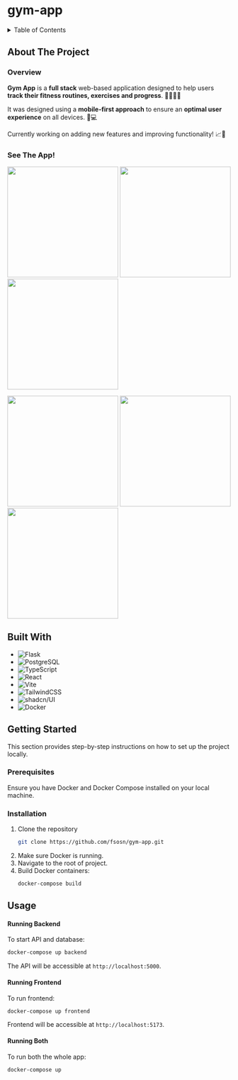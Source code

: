 # gym-app

<details>
  <summary>Table of Contents</summary>
  <ol>
    <li>
        <a href="#about-the-project">About The Project</a>
        <ul>
            <li><a href="#overview">Overview</a></li>
            <li><a href="#see-the-app">See The App!</a></li>
        </ul>
    </li>
    <li>
        <a href="#built-with">Built With</a></li>
    </li>
    <li>
      <a href="#getting-started">Getting Started</a>
        <ul>
            <li><a href="#prerequisites">Prerequisites</a></li>
            <li><a href="#installation">Installation</a></li>
        </ul>
    </li>
    <li>
        <a href="#usage">Usage</a>
        <ul>
            <li><a href="#running-api">Running Backend</a></li>
            <li><a href="#running-frontend">Running Frontend</a></li>
            <li><a href="#running-both">Running Both</a></li>
        </ul>
    </li>
  </ol>
</details>

## About The Project

### Overview

**Gym App** is a **full stack** web-based application designed to help users **track their fitness routines, exercises and progress**. 🏋🏽💪🏼

It was designed using a **mobile-first approach** to ensure an **optimal user experience** on all devices. 📱💻

Currently working on adding new features and improving functionality! 📈🚀

### See The App!

<p float="left">
    <img src="https://i.imgur.com/4WbxAfT.png" width=250>
    <img src="https://i.imgur.com/IRHRX5T.png" width=250>
    <img src="https://i.imgur.com/8jJwGrx.png" width=250>
</p>
<p float="left">
    <img src="https://i.imgur.com/VTxVmGZ.png" width=250>
    <img src="https://i.imgur.com/iy8U42T.png" width=250>
    <img src="https://i.imgur.com/N1cIe9d.png" width=250>
</p>

## Built With

-   ![Flask](https://img.shields.io/badge/Flask-000000?style=for-the-badge&logo=flask&logoColor=white)
-   ![PostgreSQL](https://img.shields.io/badge/PostgreSQL-316192?style=for-the-badge&logo=postgresql&logoColor=white)
-   ![TypeScript](https://img.shields.io/badge/typescript-%23007ACC.svg?style=for-the-badge&logo=typescript&logoColor=white)
-   ![React](https://img.shields.io/badge/react-%2320232a.svg?style=for-the-badge&logo=react&logoColor=%2361DAFB)
-   ![Vite](https://img.shields.io/badge/vite-%23646CFF.svg?style=for-the-badge&logo=vite&logoColor=white)
-   ![TailwindCSS](https://img.shields.io/badge/tailwindcss-%2338B2AC.svg?style=for-the-badge&logo=tailwind-css&logoColor=white)
-   ![shadcn/UI](https://img.shields.io/badge/shadcn/UI-000000?style=for-the-badge)
-   ![Docker](https://img.shields.io/badge/docker-%230db7ed.svg?style=for-the-badge&logo=docker&logoColor=white)

## Getting Started

This section provides step-by-step instructions on how to set up the project locally.

### Prerequisites

Ensure you have Docker and Docker Compose installed on your local machine.

### Installation

1. Clone the repository
    ```sh
    git clone https://github.com/fsosn/gym-app.git
    ```
2. Make sure Docker is running.
3. Navigate to the root of project.
4. Build Docker containers:
    ```sh
    docker-compose build
    ```

## Usage

#### Running Backend

To start API and database:

```sh
docker-compose up backend
```

The API will be accessible at `http://localhost:5000`.

#### Running Frontend

To run frontend:

```sh
docker-compose up frontend
```

Frontend will be accessible at `http://localhost:5173`.

#### Running Both

To run both the whole app:

```sh
docker-compose up
```
